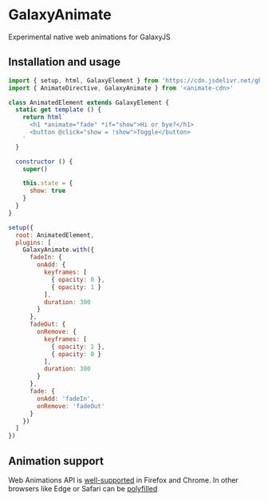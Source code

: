 # GalaxyAnimate

  Experimental native web animations for GalaxyJS

## Installation and usage

```js
import { setup, html, GalaxyElement } from 'https://cdn.jsdelivr.net/gh/LosMaquios/GalaxyJS/dist/galaxy.esm.js'
import { AnimateDirective, GalaxyAnimate } from '<animate-cdn>'

class AnimatedElement extends GalaxyElement {
  static get template () {
    return html`
      <h1 *animate="fade" *if="show">Hi or bye?</h1>
      <button @click="show = !show">Toggle</button>
    `
  }

  constructor () {
    super()

    this.state = {
      show: true
    }
  }
}

setup({
  root: AnimatedElement,
  plugins: [
    GalaxyAnimate.with({
      fadeIn: {
        onAdd: {
          keyframes: [
            { opacity: 0 },
            { opacity: 1 }
          ],
          duration: 300
        }
      },
      fadeOut: {
        onRemove: {
          keyframes: [
            { opacity: 1 },
            { opacity: 0 }
          ],
          duration: 300
        }
      },
      fade: {
        onAdd: 'fadeIn',
        onRemove: 'fadeOut'
      }
    })
  ]
})
```

## Animation support

  Web Animations API is [well-supported](https://caniuse.com/#feat=web-animation) in Firefox and Chrome.
  In other browsers like Edge or Safari can be [polyfilled](https://github.com/web-animations/web-animations-js)

